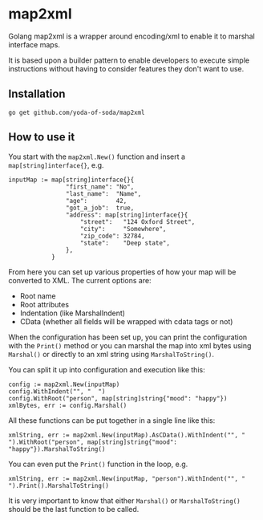 # map2xml
Golang map2xml is a wrapper around encoding/xml to enable it to marshal interface maps.

It is based upon a builder pattern to enable developers to execute simple instructions without having to consider features they don't want to use.

## Installation
```
go get github.com/yoda-of-soda/map2xml
```
## How to use it
You start with the ```map2xml.New()``` function and insert a ```map[string]interface{}```, e.g. 

```golang
inputMap := map[string]interface{}{
                "first_name": "No",
                "last_name":  "Name",
                "age":        42,
                "got_a_job":  true,
                "address": map[string]interface{}{
                    "street":   "124 Oxford Street",
                    "city":     "Somewhere",
                    "zip_code": 32784,
                    "state":    "Deep state",
                },
            }
```

From here you can set up various properties of how your map will be converted to XML. The current options are:
* Root name
* Root attributes
* Indentation (like MarshalIndent)
* CData (whether all fields will be wrapped with cdata tags or not)

When the configuration has been set up, you can print the configuration with the ```Print()``` method or you can marshal the map into xml bytes using ```Marshal()``` or directly to an xml string using ```MarshalToString()```. 


You can split it up into configuration and execution like this:
```golang
config := map2xml.New(inputMap)
config.WithIndent("", "  ")
config.WithRoot("person", map[string]string{"mood": "happy"})
xmlBytes, err := config.Marshal()
```

All these functions can be put together in a single line like this:
```golang
xmlString, err := map2xml.New(inputMap).AsCData().WithIndent("", "  ").WithRoot("person", map[string]string{"mood": "happy"}).MarshalToString()
```

You can even put the ```Print()``` function in the loop, e.g.
```golang
xmlString, err := map2xml.New(inputMap, "person").WithIndent("", "  ").Print().MarshalToString()
```


It is very important to know that either ```Marshal()``` or ```MarshalToString()``` should be the last function to be called.
